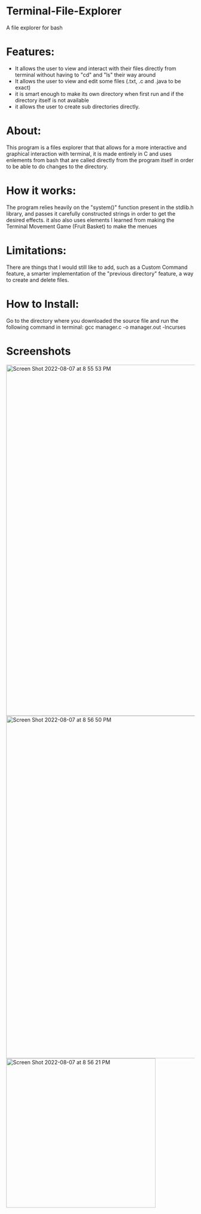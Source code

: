 # Terminal-File-Explorer
A file explorer for bash

# Features:
- It allows the user to view and interact with their files directly from terminal without having to "cd" and "ls" their way around
- It allows the user to view and edit some files (.txt, .c and .java to be exact)
- it is smart enough to make its own directory when first run and if the directory itself is not available
- it allows the user to create sub directories directly.

# About:
This program is a files explorer that that allows for a more interactive and graphical interaction with terminal, it is made entirely in C and uses enlements from bash that are called directly from the program itself in order to be able to do changes to the directory.

# How it works:
The program relies heavily on the "system()" function present in the stdlib.h library, and passes it carefully constructed strings in order to get the desired effects. it also also uses elements I learned from making the Terminal Movement Game (Fruit Basket) to make the menues


# Limitations:
There are things that I would still like to add, such as a Custom Command feature, a smarter implementation of the "previous directory" feature, a way to create and delete files.

# How to Install:
Go to the directory where you downloaded the source file and run the following command in terminal:
gcc manager.c -o manager.out -lncurses

# Screenshots

<img width="938" alt="Screen Shot 2022-08-07 at 8 55 53 PM" src="https://user-images.githubusercontent.com/105907112/183329556-5757882a-8f31-4166-a04e-c7e5e77520be.png">

<img width="915" alt="Screen Shot 2022-08-07 at 8 56 50 PM" src="https://user-images.githubusercontent.com/105907112/183329560-c4259302-e438-4bc6-ac26-ab4ef6957bb6.png">

<img width="399" alt="Screen Shot 2022-08-07 at 8 56 21 PM" src="https://user-images.githubusercontent.com/105907112/183329558-97639678-b586-49e4-87f2-f401e8aac3ef.png">
